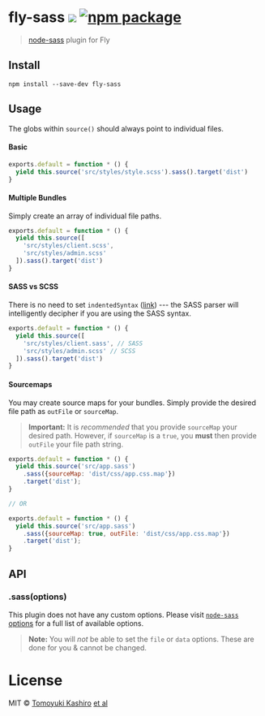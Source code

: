# fly-sass [![][travis-badge]][travis-link] [![npm package][npm-ver-link]][npm-pkg-link]

> [node-sass](https://github.com/sass/node-sass) plugin for Fly

## Install

```
npm install --save-dev fly-sass
```

## Usage

The globs within `source()` should always point to individual files. 

#### Basic

```js
exports.default = function * () {
  yield this.source('src/styles/style.scss').sass().target('dist')
}
```

#### Multiple Bundles

Simply create an array of individual file paths.

```js
exports.default = function * () {
  yield this.source([
    'src/styles/client.scss',
    'src/styles/admin.scss'
  ]).sass().target('dist')
}
```

#### SASS vs SCSS

There is no need to set `indentedSyntax` ([link](https://github.com/sass/node-sass#indentedsyntax)) --- the SASS parser will intelligently decipher if you are using the SASS syntax.

```js
exports.default = function * () {
  yield this.source([
    'src/styles/client.sass', // SASS
    'src/styles/admin.scss' // SCSS
  ]).sass().target('dist')
}
```

#### Sourcemaps

You may create source maps for your bundles. Simply provide the desired file path as `outFile` or `sourceMap`.

> **Important:** It is _recommended_ that you provide `sourceMap` your desired path. However, if `sourceMap` is a `true`, you **must** then provide `outFile` your file path string.

```js
exports.default = function * () {
  yield this.source('src/app.sass')
    .sass({sourceMap: 'dist/css/app.css.map'})
    .target('dist');
}

// OR

exports.default = function * () {
  yield this.source('src/app.sass')
    .sass({sourceMap: true, outFile: 'dist/css/app.css.map'})
    .target('dist');
}
```

## API

### .sass(options)

This plugin does not have any custom options. Please visit [`node-sass` options](https://github.com/sass/node-sass#options) for a full list of available options.

> **Note:** You will _not_ be able to set the `file` or `data` options. These are done for you & cannot be changed.

# License

MIT © [Tomoyuki Kashiro](http://tomoyukikashiro.me) [et al](https://github.com/kashiro/fly-sass/graphs/contributors)

[npm-pkg-link]: https://www.npmjs.org/package/fly-sass
[npm-ver-link]: https://img.shields.io/npm/v/fly-sass.svg?style=flat-square
[travis-link]:  https://travis-ci.org/kashiro/fly-sass
[travis-badge]: http://img.shields.io/travis/kashiro/fly-sass.svg?style=flat-square
